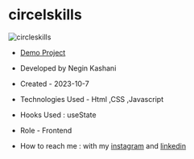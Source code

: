 # circelskills
![circleskills](https://github.com/NeginKashani/circelskills/assets/109550062/6fd64516-0b70-4440-b7a5-3c2965de8827)


- [Demo Project]()

- Developed by Negin Kashani

- Created - 2023-10-7

- Technologies Used - Html ,CSS ,Javascript

- Hooks Used : useState 

- Role - Frontend

- How to reach me : with my [instagram](https://instagram.com/negin_kashweb?igshid=NTc4MTIwNjQ2YQ==
) and [linkedin](https://www.linkedin.com/in/negin-kashani-567840b8)
